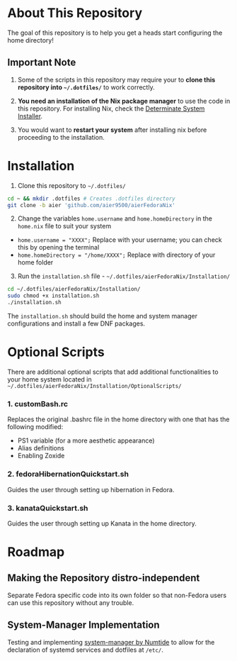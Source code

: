 # About This Repository

The goal of this repository is to help you get a heads start configuring the home directory! 


## Important Note

1. Some of the scripts in this repository may require your to **clone this repository into `~/.dotfiles/`** to work correctly. 

2. **You need an installation of the Nix package manager** to use the code in this repository. For installing Nix, check the [Determinate System Installer](https://determinate.systems/posts/determinate-nix-installer/).

3. You would want to **restart your system** after installing nix before proceeding to the installation. 


# Installation
	
1. Clone this repository to `~/.dotfiles/`

```bash
cd ~ && mkdir .dotfiles # Creates .dotfiles directory 
git clone -b aier 'github.com/aier9500/aierFedoraNix'
```

2. Change the variables `home.username` and `home.homeDirectory` in the `home.nix` file to suit your system

* `home.username = "XXXX";` Replace with your username; you can check this by opening the terminal
* `home.homeDirectory = "/home/XXXX";` Replace with directory of your home folder

3. Run the `installation.sh` file - `~/.dotfiles/aierFedoraNix/Installation/`

```bash
cd ~/.dotfiles/aierFedoraNix/Installation/
sudo chmod +x installation.sh
./installation.sh
```

The `installation.sh` should build the home and system manager configurations and install a few DNF packages.


# Optional Scripts

There are additional optional scripts that add additional functionalities to your home system located in `~/.dotfiles/aierFedoraNix/Installation/OptionalScripts/`


### 1. customBash.rc

Replaces the original .bashrc file in the home directory with one that has the following modified: 

* PS1 variable (for a more aesthetic appearance)
* Alias definitions
* Enabling Zoxide


### 2. fedoraHibernationQuickstart.sh

Guides the user through setting up hibernation in Fedora.


### 3. kanataQuickstart.sh

Guides the user through setting up Kanata in the home directory.


# Roadmap


## Making the Repository distro-independent

Separate Fedora specific code into its own folder so that non-Fedora users can use this repository without any trouble.


## System-Manager Implementation

Testing and implementing [system-manager by Numtide](https://github.com/numtide/system-manager) to allow for the declaration of systemd services and dotfiles at `/etc/`.